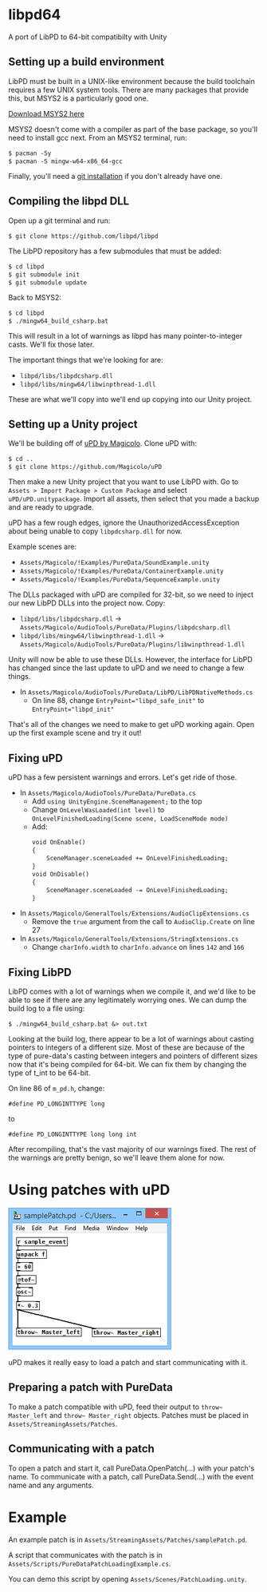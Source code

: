 # libpd64
A port of LibPD to 64-bit compatibilty with Unity

## Setting up a build environment
LibPD must be built in a UNIX-like environment because the build toolchain
requires a few UNIX system tools. There are many packages that provide this, but
MSYS2 is a particularly good one.

[Download MSYS2 here](http://msys2.github.io/)

MSYS2 doesn't come with a compiler as part of the base package, so you'll need to install gcc next. From an MSYS2 terminal, run:

```
$ pacman -Sy
$ pacman -S mingw-w64-x86_64-gcc
```

Finally, you'll need a [git installation](https://git-scm.com/downloads) if you don't already have one.

## Compiling the libpd DLL
Open up a git terminal and run:

```
$ git clone https://github.com/libpd/libpd
```

The LibPD repository has a few submodules that must be added:

```
$ cd libpd
$ git submodule init
$ git submodule update
```

Back to MSYS2:

```
$ cd libpd
$ ./mingw64_build_csharp.bat
```

This will result in a lot of warnings as libpd has many pointer-to-integer casts. We'll fix those later.

The important things that we're looking for are:

- `libpd/libs/libpdcsharp.dll`
- `libpd/libs/mingw64/libwinpthread-1.dll`

These are what we'll copy into we'll end up copying into our Unity project.

## Setting up a Unity project
We'll be building off of [uPD by Magicolo](https://github.com/Magicolo/uPD). Clone uPD with:

```
$ cd ..
$ git clone https://github.com/Magicolo/uPD
```

Then make a new Unity project that you want to use LibPD with. Go to `Assets > Import Package > Custom Package` and select `uPD/uPD.unitypackage`. Import all assets, then select that you made a backup and are ready to upgrade.

uPD has a few rough edges, ignore the UnauthorizedAccessException about being unable to copy `libpdcsharp.dll` for now.

Example scenes are:

- `Assets/Magicolo/!Examples/PureData/SoundExample.unity`
- `Assets/Magicolo/!Examples/PureData/ContainerExample.unity`
- `Assets/Magicolo/!Examples/PureData/SequenceExample.unity`

The DLLs packaged with uPD are compiled for 32-bit, so we need to inject our new LibPD DLLs into the project now. Copy:

- `libpd/libs/libpdcsharp.dll` → `Assets/Magicolo/AudioTools/PureData/Plugins/libpdcsharp.dll`
- `libpd/libs/mingw64/libwinpthread-1.dll` → `Assets/Magicolo/AudioTools/PureData/Plugins/libwinpthread-1.dll`

Unity will now be able to use these DLLs. However, the interface for LibPD has changed since the last update to uPD and we need to change a few things.

- In `Assets/Magicolo/AudioTools/PureData/LibPD/LibPDNativeMethods.cs`
	- On line 88, change `EntryPoint="libpd_safe_init"` to `EntryPoint="libpd_init"`

That's all of the changes we need to make to get uPD working again. Open up the first example scene and try it out!

## Fixing uPD
uPD has a few persistent warnings and errors. Let's get ride of those.

- In `Assets/Magicolo/AudioTools/PureData/PureData.cs`
	- Add `using UnityEngine.SceneManagement;` to the top
	- Change `OnLevelWasLoaded(int level)` to `OnLevelFinishedLoading(Scene scene, LoadSceneMode mode)`
	- Add:
        ```
		void OnEnable()
		{
			SceneManager.sceneLoaded += OnLevelFinishedLoading;
		}
		void OnDisable()
		{
			SceneManager.sceneLoaded -= OnLevelFinishedLoading;
		}
		```
- In `Assets/Magicolo/GeneralTools/Extensions/AudioClipExtensions.cs`
    - Remove the `true` argument from the call to `AudioClip.Create` on line 27
- In `Assets/Magicolo/GeneralTools/Extensions/StringExtensions.cs`
    - Change `charInfo.width` to `charInfo.advance` on lines `142` and `166`

## Fixing LibPD
LibPD comes with a lot of warnings when we compile it, and we'd like to be able to see if there are any legitimately worrying ones. We can dump the build log to a file using:

```
$ ./mingw64_build_csharp.bat &> out.txt
```

Looking at the build log, there appear to be a lot of warnings about casting pointers to integers of a different size. Most of these are because of the type of pure-data's casting between integers and pointers of different sizes now that it's being compiled for 64-bit. We can fix them by changing the type of t_int to be 64-bit.

On line 86 of `m_pd.h`, change:

```
#define PD_LONGINTTYPE long
```

to

```
#define PD_LONGINTTYPE long long int
```

After recompiling, that's the vast majority of our warnings fixed. The rest of the warnings are pretty benign, so we'll leave them alone for now.

# Using patches with uPD

![The sample uPD patch](https://raw.githubusercontent.com/djkoloski/libpd64/master/SamplePatch.png)

uPD makes it really easy to load a patch and start communicating with it.

## Preparing a patch with PureData

To make a patch compatible with uPD, feed their output to `throw~ Master_left` and `throw~ Master_right` objects.
Patches must be placed in `Assets/StreamingAssets/Patches`.

## Communicating with a patch

To open a patch and start it, call PureData.OpenPatch(...) with your patch's name.
To communicate with a patch, call PureData.Send(...) with the event name and any arguments.

# Example

An example patch is in `Assets/StreamingAssets/Patches/samplePatch.pd`.

A script that communicates with the patch is in `Assets/Scripts/PureDataPatchLoadingExample.cs`.

You can demo this script by opening `Assets/Scenes/PatchLoading.unity`.
